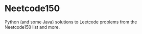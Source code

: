 # Neetcode150
Python (and some Java) solutions to Leetcode problems from the Neetcode150 list and more.
